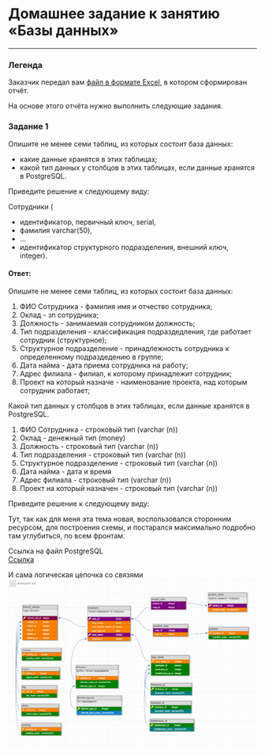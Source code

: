 # Домашнее задание к занятию «Базы данных»

---
### Легенда

Заказчик передал вам [файл в формате Excel](https://github.com/netology-code/sdb-homeworks/blob/main/resources/hw-12-1.xlsx), в котором сформирован отчёт. 

На основе этого отчёта нужно выполнить следующие задания.

### Задание 1

Опишите не менее семи таблиц, из которых состоит база данных:

- какие данные хранятся в этих таблицах;
- какой тип данных у столбцов в этих таблицах, если данные хранятся в PostgreSQL.

Приведите решение к следующему виду:

Сотрудники (

- идентификатор, первичный ключ, serial,
- фамилия varchar(50),
- ...
- идентификатор структурного подразделения, внешний ключ, integer).

#### Ответ: 
Опишите не менее семи таблиц, из которых состоит база данных:  
1. ФИО Сотрудника - фамилия имя и отчество сотрудника;
2. Оклад - зп сотрудника;
3. Должность - занимаемая сотрудником должность;
4. Тип подразделения - классификация подраздедления, где работает сотрудник (структурное);
5. Структурное подразделение - принадлежность сотрудника к определенному подраздедению в группе;
6. Дата найма - дата приема сотрудника на работу;
7. Адрес филиала - филиал, к которому принадлежит сотрудник;
8. Проект на который назначе - наименование проекта, над которым сотрудник работает;

Какой тип данных у столбцов в этих таблицах, если данные хранятся в PostgreSQL.

1. ФИО Сотрудника - строковый тип (varchar (n))
2. Оклад - денежный тип (money)
3. Должность - строковый тип (varchar (n))
4. Тип подразделения - строковый тип (varchar (n))
5. Структурное подразделение - строковый тип (varchar (n))
6. Дата найма - дата и время
7. Адрес филиала - строковый тип (varchar (n))
8. Проект на который назначен - строковый тип (varchar (n))
   
Приведите решение к следующему виду:    

Тут, так как для меня эта тема новая, воспользовался сторонним ресурсом, для построения схемы, и постарался максимально подробно там углубиться, по всем фронтам.   

Ссылка на файл PostgreSQL  
[Ссылка](https://github.com/Karhq/12.1_hw_BD/blob/main/Untitled_postgres_create.sql#L117)  

И сама логическая цепочка со связями  
![Картинка](https://github.com/Karhq/12.1_hw_BD/blob/main/%D1%81%D1%85%D0%B5%D0%BC%D0%B0.png)  
